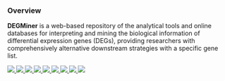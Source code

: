 ### Overview
**DEGMiner** is a web-based repository of the analytical tools and online databases for interpreting and mining the biological information of differential expression genes (DEGs), providing researchers with comprehensively alternative downstream strategies with a specific gene list.

<div class="grid-container">
  <a id="logo" href="/gene-annotation/">
      <img src="/images/Fig1.jpg" class="zoom" style="margin: 0; padding: 0;">
  </a>
  
  <a id="logo" href="/enrichment/">
      <img src="/images/Fig2.jpg" class="zoom" style="margin: 0; padding: 0;">
  </a>
  
  <a id="logo" href="/network-analysis/">
      <img src="/images/Fig3.jpg" class="zoom" style="margin: 0; padding: 0;">
  </a>
  
  <a id="logo" href="/network-analysis/">
      <img src="/images/Fig4.jpg" class="zoom" style="margin: 0; padding: 0;">
  </a>
  
  <a id="logo" href="/text-mining/">
      <img src="/images/Fig5.jpg" class="zoom" style="margin: 0; padding: 0;">
  </a>
  
  <a id="logo" href="/parmocogenomics/">
      <img src="/images/Fig6.jpg" class="zoom" style="margin: 0; padding: 0;">
  </a>
  
  <a id="logo" href="/conditional-analysis/">
      <img src="/images/Fig7.jpg" class="zoom" style="margin: 0; padding: 0;">
  </a>
  
  <a id="logo" href="/clustering/">
      <img src="/images/Fig8.jpg" class="zoom" style="margin: 0; padding: 0;">
  </a>
  
  <a id="logo" href="/survival-analysis/">
      <img src="/images/Fig9.jpg" class="zoom" style="margin: 0; padding: 0;">
  </a>
</div>
